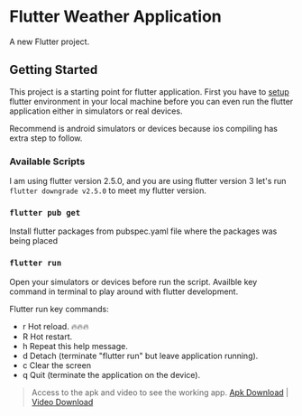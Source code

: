 # Flutter Weather Application 

A new Flutter project.

## Getting Started

This project is a starting point for flutter application. First you have to [setup](https://flutter.dev/docs/get-started/install) flutter environment in your local machine before you can even run the flutter application either in simulators or real devices.

Recommend is android simulators or devices because ios compiling has extra step to follow.

### Available Scripts

I am using flutter version 2.5.0, and you are using flutter version 3 let's run `flutter downgrade v2.5.0` to meet my flutter version.

### `flutter pub get`

Install flutter packages from pubspec.yaml file where the packages was being placed

### `flutter run`

Open your simulators or devices before run the script. Availble key command in terminal to play around with flutter development.

Flutter run key commands: 
* r Hot reload. 🔥🔥🔥
* R Hot restart.
* h Repeat this help message.
* d Detach (terminate "flutter run" but leave application running).
* c Clear the screen
* q Quit (terminate the application on the device).

>Access to the apk and video to see the working app. 
[Apk Download](https://drive.google.com/file/d/1gWNZkA63DARKJ4eW1tUZ6LnYgsQuldO3/view?usp=sharing) | [Video Download](https://drive.google.com/file/d/1W3kqSBcPb6Zpxr-airYcM4OSJaUZuJwU/view?usp=sharing)
